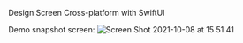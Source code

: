 Design Screen Cross-platform with SwiftUI

Demo snapshot screen:
![Screen Shot 2021-10-08 at 15 51 41](https://user-images.githubusercontent.com/39442495/136819753-dd131fb2-334d-4e79-99bf-ab70cdbcc831.PNG)
